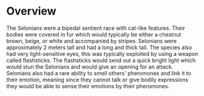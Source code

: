 # Overview

The Selonians were a bipedal sentient race with cat-like features.
Their bodies were covered in fur which would typically be either a chestnut brown, beige, or white and accompanied by stripes.
Selonians were approximately 2 meters tall and had a long and thick tail.
The species also had very light-sensitive eyes, this was typically exploited by using a weapon called flashsticks.
The flashsticks would send out a quick bright light which would stun the Selonians and would give an opening for an attack.
Selonians also had a rare ability to smell others' pheromones and link it to their emotion, meaning since they cannot talk or give bodily expressions they would be able to sense their emotions by their pheromones.
